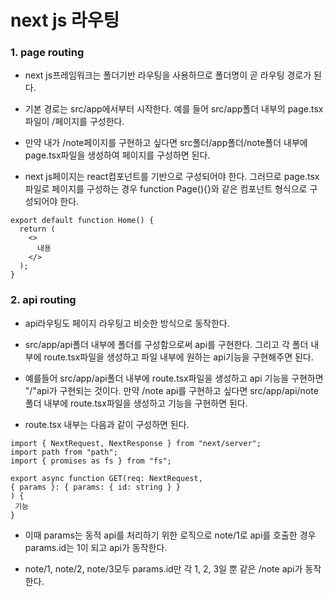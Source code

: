 # next js 라우팅

### 1. page routing

- next js프레임워크는 폴더기반 라우팅을 사용하므로 폴더명이 곧 라우팅 경로가 된다.

- 기본 경로는 src/app에서부터 시작한다. 예를 들어 src/app폴더 내부의 page.tsx파일이 /페이지를 구성한다.

- 만약 내가 /note페이지를 구현하고 싶다면 src폴더/app폴더/note폴더 내부에 page.tsx파일을 생성하여 페이지를 구성하면 된다.

- next js페이지는 react컴포넌트를 기반으로 구성되어야 한다. 그러므로 page.tsx파일로 페이지를 구성하는 경우 function Page(){}와 같은 컴포넌트 형식으로 구성되어야 한다.

```
export default function Home() {
  return (
    <>
      내용
    </>
  );
}
```

### 2. api routing

- api라우팅도 페이지 라우팅고 비슷한 방식으로 동작한다.

- src/app/api폴더 내부에 폴더를 구성함으로써 api를 구현한다. 그리고 각 폴더 내부에 route.tsx파일을 생성하고 파일 내부에 원하는 api기능을 구현해주면 된다.

- 예를들어 src/app/api폴더 내부에 route.tsx파일을 생성하고 api 기능을 구현하면 "/"api가 구현되는 것이다. 만약 /note api를 구현하고 싶다면 src/app/api/note폴더 내부에 route.tsx파일을 생성하고 기능을 구현하면 된다.

- route.tsx 내부는 다음과 같이 구성하면 된다.

```
import { NextRequest, NextResponse } from "next/server";
import path from "path";
import { promises as fs } from "fs";

export async function GET(req: NextRequest,
{ params }: { params: { id: string } }
) {
 기능
}
```

- 이때 params는 동적 api를 처리하기 위한 로직으로 note/1로 api를 호출한 경우 params.id는 1이 되고 api가 동작한다.

- note/1, note/2, note/3모두 params.id만 각 1, 2, 3일 뿐 같은 /note api가 동작한다.
